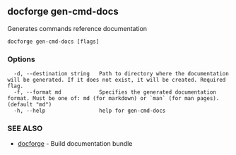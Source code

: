 ## docforge gen-cmd-docs

Generates commands reference documentation

```
docforge gen-cmd-docs [flags]
```

### Options

```
  -d, --destination string   Path to directory where the documentation will be generated. If it does not exist, it will be created. Required flag.
  -f, --format md            Specifies the generated documentation format. Must be one of: md (for markdown) or `man` (for man pages). (default "md")
  -h, --help                 help for gen-cmd-docs
```

### SEE ALSO

* [docforge](docforge.md)	 - Build documentation bundle

